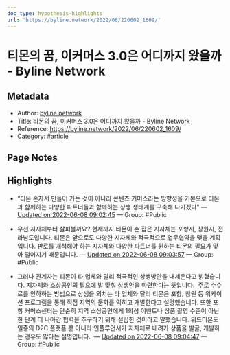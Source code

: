 ```yaml
---
doc_type: hypothesis-highlights
url: 'https://byline.network/2022/06/220602_1609/'
---
```


# 티몬의 꿈, 이커머스 3.0은 어디까지 왔을까 - Byline Network

## Metadata
- Author: [byline.network]()
- Title: 티몬의 꿈, 이커머스 3.0은 어디까지 왔을까 - Byline Network
- Reference: https://byline.network/2022/06/220602_1609/
- Category: #article

## Page Notes
## Highlights
- “티몬 혼자서 만들어 가는 것이 아니라 콘텐츠 커머스라는 방향성을 기본으로 티몬과 함께하는 다양한 파트너들과 함께하는 상생 생태계를 구축해 나가겠다” — [Updated on 2022-06-08 09:02:45](https://hyp.is/U26Pjua-EeyNHDMYuupy1Q/byline.network/2022/06/220602_1609/) — Group: #Public

- 우선 지자체부터 살펴볼까요? 현재까지 티몬이 손 잡은 지자체는 포항시, 창원시, 전라남도입니다. 티몬은 앞으로도 다양한 지자체와 적극적으로 업무협약을 맺을 계획입니다. 판로를 개척해야 하는 지자체와 다양한 파트너를 원하는 티몬의 필요가 맞아 떨어지기 때문입니다. — [Updated on 2022-06-08 09:03:57](https://hyp.is/fdRkGua-EeypP5vxemLKLg/byline.network/2022/06/220602_1609/) — Group: #Public

- 그러나 관계자는 티몬이 타 업체와 달리 적극적인 상생방안을 내세운다고 밝혔습니다. 지자체와 소상공인의 필요에 발 맞춰 상생안을 마련한다는 뜻입니다.  주로 수수료를 인하하는 방법으로 상생을 외치는 타 업체와 달리 티몬은 포항, 창원 등 워케이션 프로그램을 통해 직접 지역의 문화를 익히고 개발한다고 설명했습니다. 또한 포항 커머스센터는 단순히 지역 소상공인에게 1회성 이벤트나 상품 촬영 수준이 아닌 한 단계 더 나아간 협력을 추구하기 위해 설립한 것이라고 말했습니다. 위드티몬도 일종의 D2C 플랫폼 뿐 아니라 인플루언서가 지자체로 내려가 상품을 발굴, 개발하는 경우도 많다는 설명입니다.  — [Updated on 2022-06-08 09:04:47](https://hyp.is/m-2prOa-Eeyuff-sQnDrPw/byline.network/2022/06/220602_1609/) — Group: #Public



